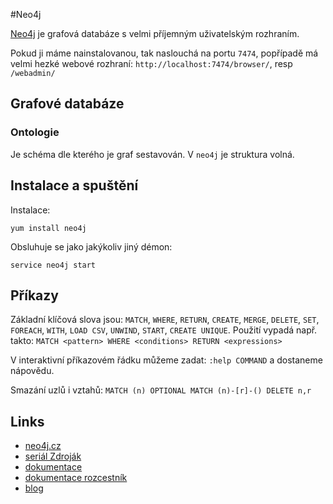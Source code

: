 #Neo4j

[Neo4j](http://neo4j.com) je grafová databáze s velmi příjemným uživatelským rozhraním.

Pokud ji máme nainstalovanou, tak naslouchá na portu `7474`, popřípadě má velmi hezké webové rozhraní: `http://localhost:7474/browser/`, resp `/webadmin/`


## Grafové databáze

### Ontologie

Je schéma dle kterého je graf sestavován. V `neo4j` je struktura volná.

## Instalace a spuštění

Instalace:

```yum install neo4j```

Obsluhuje se jako jakýkoliv jiný démon:

```service neo4j start```

## Příkazy

Základní klíčová slova jsou: `MATCH`, `WHERE`, `RETURN`, `CREATE`, `MERGE`, `DELETE`, `SET`, `FOREACH`, `WITH`, `LOAD CSV`, `UNWIND`, `START`, `CREATE UNIQUE`.
Použití vypadá např. takto: ```MATCH <pattern> WHERE <conditions> RETURN <expressions>```


V interaktivní příkazovém řádku můžeme zadat: `:help COMMAND` a dostaneme nápovědu.

Smazání uzlů i vztahů:
```MATCH (n) OPTIONAL MATCH (n)-[r]-() DELETE n,r```

## Links

* [neo4j.cz](neo4j.cz)
* [seriál Zdroják](http://www.zdrojak.cz/clanky/grafova-terminologie-a-dostupne-technologie/)
* [dokumentace](http://docs.spring.io/spring-data/neo4j/docs/current/reference/html/)
* [dokumentace rozcestník](http://neo4j.com/docs/milestone/)
* [blog](http://jexp.de/blog/2013/04/cool-first-neo4j-2-0-milestone-now-with-labels-and-real-indexes/)
